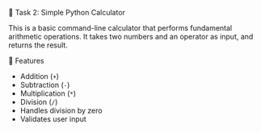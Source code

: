 🧮 Task 2: Simple Python Calculator

This is a basic command-line calculator that performs fundamental arithmetic operations. It takes two numbers and an operator as input, and returns the result.

🔧 Features
- Addition (`+`)
- Subtraction (`-`)
- Multiplication (`*`)
- Division (`/`)
- Handles division by zero
- Validates user input
